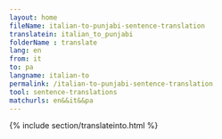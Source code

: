 ```yaml
---
layout: home
fileName: italian-to-punjabi-sentence-translation
translatein: italian_to_punjabi
folderName : translate
lang: en
from: it
to: pa
langname: italian-to
permalink: /italian-to-punjabi-sentence-translation
tool: sentence-translations
matchurls: en&&it&&pa
---
```

{% include section/translateinto.html %}
